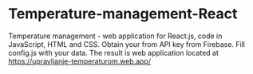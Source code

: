 # Temperature-management-React
Temperature management - web application for React.js, code in JavaScript, HTML and CSS.
Obtain your from API key from Firebase. Fill config.js with your data.
The result is web application located at https://upravljanje-temperaturom.web.app/ 
